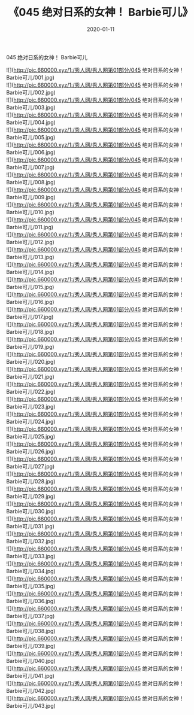 ﻿---
layout: post
title:  《045 绝对日系的女神！ Barbie可儿》
date:   2020-01-11
img: http://pic.660000.xyz/1:/秀人网/秀人网第01部分/045 绝对日系的女神！ Barbie可儿/000.jpg
categories: [美女, 清纯, 唯美]
---

045 绝对日系的女神！ Barbie可儿

  ![](http://pic.660000.xyz/1:/秀人网/秀人网第01部分/045 绝对日系的女神！ Barbie可儿/001.jpg) <br> ![](http://pic.660000.xyz/1:/秀人网/秀人网第01部分/045 绝对日系的女神！ Barbie可儿/002.jpg) <br> ![](http://pic.660000.xyz/1:/秀人网/秀人网第01部分/045 绝对日系的女神！ Barbie可儿/003.jpg) <br> ![](http://pic.660000.xyz/1:/秀人网/秀人网第01部分/045 绝对日系的女神！ Barbie可儿/004.jpg) <br> ![](http://pic.660000.xyz/1:/秀人网/秀人网第01部分/045 绝对日系的女神！ Barbie可儿/005.jpg) <br> ![](http://pic.660000.xyz/1:/秀人网/秀人网第01部分/045 绝对日系的女神！ Barbie可儿/006.jpg) <br> ![](http://pic.660000.xyz/1:/秀人网/秀人网第01部分/045 绝对日系的女神！ Barbie可儿/007.jpg) <br> ![](http://pic.660000.xyz/1:/秀人网/秀人网第01部分/045 绝对日系的女神！ Barbie可儿/008.jpg) <br> ![](http://pic.660000.xyz/1:/秀人网/秀人网第01部分/045 绝对日系的女神！ Barbie可儿/009.jpg) <br> ![](http://pic.660000.xyz/1:/秀人网/秀人网第01部分/045 绝对日系的女神！ Barbie可儿/010.jpg) <br> ![](http://pic.660000.xyz/1:/秀人网/秀人网第01部分/045 绝对日系的女神！ Barbie可儿/011.jpg) <br> ![](http://pic.660000.xyz/1:/秀人网/秀人网第01部分/045 绝对日系的女神！ Barbie可儿/012.jpg) <br> ![](http://pic.660000.xyz/1:/秀人网/秀人网第01部分/045 绝对日系的女神！ Barbie可儿/013.jpg) <br> ![](http://pic.660000.xyz/1:/秀人网/秀人网第01部分/045 绝对日系的女神！ Barbie可儿/014.jpg) <br> ![](http://pic.660000.xyz/1:/秀人网/秀人网第01部分/045 绝对日系的女神！ Barbie可儿/015.jpg) <br> ![](http://pic.660000.xyz/1:/秀人网/秀人网第01部分/045 绝对日系的女神！ Barbie可儿/016.jpg) <br> ![](http://pic.660000.xyz/1:/秀人网/秀人网第01部分/045 绝对日系的女神！ Barbie可儿/017.jpg) <br> ![](http://pic.660000.xyz/1:/秀人网/秀人网第01部分/045 绝对日系的女神！ Barbie可儿/018.jpg) <br> ![](http://pic.660000.xyz/1:/秀人网/秀人网第01部分/045 绝对日系的女神！ Barbie可儿/019.jpg) <br> ![](http://pic.660000.xyz/1:/秀人网/秀人网第01部分/045 绝对日系的女神！ Barbie可儿/020.jpg) <br> ![](http://pic.660000.xyz/1:/秀人网/秀人网第01部分/045 绝对日系的女神！ Barbie可儿/021.jpg) <br> ![](http://pic.660000.xyz/1:/秀人网/秀人网第01部分/045 绝对日系的女神！ Barbie可儿/022.jpg) <br> ![](http://pic.660000.xyz/1:/秀人网/秀人网第01部分/045 绝对日系的女神！ Barbie可儿/023.jpg) <br> ![](http://pic.660000.xyz/1:/秀人网/秀人网第01部分/045 绝对日系的女神！ Barbie可儿/024.jpg) <br> ![](http://pic.660000.xyz/1:/秀人网/秀人网第01部分/045 绝对日系的女神！ Barbie可儿/025.jpg) <br> ![](http://pic.660000.xyz/1:/秀人网/秀人网第01部分/045 绝对日系的女神！ Barbie可儿/026.jpg) <br> ![](http://pic.660000.xyz/1:/秀人网/秀人网第01部分/045 绝对日系的女神！ Barbie可儿/027.jpg) <br> ![](http://pic.660000.xyz/1:/秀人网/秀人网第01部分/045 绝对日系的女神！ Barbie可儿/028.jpg) <br> ![](http://pic.660000.xyz/1:/秀人网/秀人网第01部分/045 绝对日系的女神！ Barbie可儿/029.jpg) <br> ![](http://pic.660000.xyz/1:/秀人网/秀人网第01部分/045 绝对日系的女神！ Barbie可儿/030.jpg) <br> ![](http://pic.660000.xyz/1:/秀人网/秀人网第01部分/045 绝对日系的女神！ Barbie可儿/031.jpg) <br> ![](http://pic.660000.xyz/1:/秀人网/秀人网第01部分/045 绝对日系的女神！ Barbie可儿/032.jpg) <br> ![](http://pic.660000.xyz/1:/秀人网/秀人网第01部分/045 绝对日系的女神！ Barbie可儿/033.jpg) <br> ![](http://pic.660000.xyz/1:/秀人网/秀人网第01部分/045 绝对日系的女神！ Barbie可儿/034.jpg) <br> ![](http://pic.660000.xyz/1:/秀人网/秀人网第01部分/045 绝对日系的女神！ Barbie可儿/035.jpg) <br> ![](http://pic.660000.xyz/1:/秀人网/秀人网第01部分/045 绝对日系的女神！ Barbie可儿/036.jpg) <br> ![](http://pic.660000.xyz/1:/秀人网/秀人网第01部分/045 绝对日系的女神！ Barbie可儿/037.jpg) <br> ![](http://pic.660000.xyz/1:/秀人网/秀人网第01部分/045 绝对日系的女神！ Barbie可儿/038.jpg) <br> ![](http://pic.660000.xyz/1:/秀人网/秀人网第01部分/045 绝对日系的女神！ Barbie可儿/039.jpg) <br> ![](http://pic.660000.xyz/1:/秀人网/秀人网第01部分/045 绝对日系的女神！ Barbie可儿/040.jpg) <br> ![](http://pic.660000.xyz/1:/秀人网/秀人网第01部分/045 绝对日系的女神！ Barbie可儿/041.jpg) <br> ![](http://pic.660000.xyz/1:/秀人网/秀人网第01部分/045 绝对日系的女神！ Barbie可儿/042.jpg) <br> ![](http://pic.660000.xyz/1:/秀人网/秀人网第01部分/045 绝对日系的女神！ Barbie可儿/043.jpg) <br>